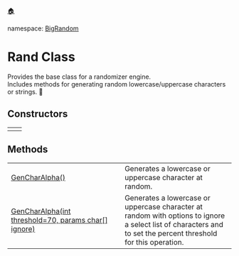 <a href="https://github.com/cipher-1i/BigConsole/blob/master/README.md#bigconsole">🏠</a><br/><br/>
namespace: <a href="https://github.com/cipher-1i/BigConsole/blob/master/documentation/BigRandom/README.md#bigrandom-namespace">BigRandom</a>
<h1 id="rand-class">Rand Class</h1>
Provides the base class for a randomizer engine.<br/>Includes methods for generating random lowercase/uppercase characters or strings. &#x1F34E;

<h2>Constructors</h2>
<table>
<tbody>
<tr>
<td>
</td>
<td>
</td>
</tr>
</tbody>
</table>

<h2>Methods</h2>
<table>
<tbody>
<tr>
<td>
<a href="#">GenCharAlpha()</a>
</td>
<td>
Generates a lowercase or uppercase character at random.
</td>
</tr>
<tr>
<td width="530">
<a href="#">GenCharAlpha(int threshold=70, params char[] ignore)</a>
</td>
<td width="650">
Generates a lowercase or uppercase character at random with options to ignore a select list of characters and to set the percent threshold for this operation.</td>
</tr>
</tbody>
</table>
